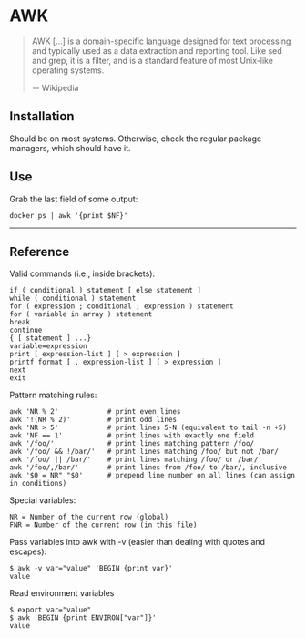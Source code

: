 # AWK

> AWK [...] is a domain-specific language designed for text processing and typically used as a data extraction and reporting tool. Like sed and grep, it is a filter, and is a standard feature of most Unix-like operating systems.
> 
> -- Wikipedia

## Installation

Should be on most systems. Otherwise, check the regular package managers, which should have it.

## Use

Grab the last field of some output:
```
docker ps | awk '{print $NF}'
```

---

## Reference

Valid commands (i.e., inside brackets):
```
if ( conditional ) statement [ else statement ]
while ( conditional ) statement
for ( expression ; conditional ; expression ) statement
for ( variable in array ) statement
break
continue
{ [ statement ] ...}
variable=expression
print [ expression-list ] [ > expression ]
printf format [ , expression-list ] [ > expression ]
next
exit
```

Pattern matching rules:
```
awk 'NR % 2'            # print even lines
awk '!(NR % 2)'         # print odd lines
awk 'NR > 5'            # print lines 5-N (equivalent to tail -n +5)
awk 'NF == 1'           # print lines with exactly one field
awk '/foo/'             # print lines matching pattern /foo/
awk '/foo/ && !/bar/'   # print lines matching /foo/ but not /bar/
awk '/foo/ || /bar/'    # print lines matching /foo/ or /bar/
awk '/foo/,/bar/'       # print lines from /foo/ to /bar/, inclusive
awk '$0 = NR" "$0'      # prepend line number on all lines (can assign in conditions)
```

Special variables:
```
NR = Number of the current row (global)
FNR = Number of the current row (in this file)
```

Pass variables into awk with -v (easier than dealing with quotes and escapes):

```
$ awk -v var="value" 'BEGIN {print var}'
value
```

Read environment variables
```
$ export var="value"
$ awk 'BEGIN {print ENVIRON["var"]}'
value
```
